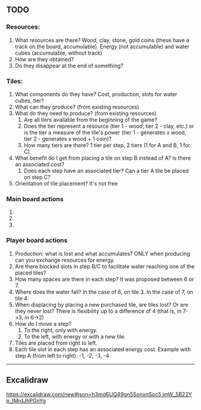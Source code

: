 ## TODO

### Resources:

1. What resources are there? Wood, clay, stone, gold coins (these have a track on the board, accumulable). Energy (not accumulable) and water cubes (accumulable, without track)
2. How are they obtained?
3. Do they disappear at the end of something?

### Tiles:

1. What components do they have? Cost, production, slots for water cubes, tier?
2. What can they produce? (from existing resources)
3. What do they need to produce? (from existing resources)
   1. Are all tiers available from the beginning of the game?
   2. Does the tier represent a resource (tier 1 - wood, tier 2 - clay, etc.) or is the tier a measure of the tile's power (tier 1 - generates x wood, tier 2 - generates x wood + 1 coin)?
   3. How many tiers are there? 1 tier per step, 2 tiers (1 for A and B, 1 for C).
4. What benefit do I get from placing a tile on step B instead of A? Is there an associated cost?
   1. Does each step have an associated tier? Can a tier A tile be placed on step C?
5. Orientation of tile placement? It's not free

### Main board actions

1.
2.
3.

### Player board actions

1. Production: what is lost and what accumulates? ONLY when producing can you exchange resources for energy.
2. Are there blocked slots in step B/C to facilitate water reaching one of the placed tiles?
3. How many spaces are there in each step? It was proposed between 6 or 7.
4. Where does the water fall? In the case of 6, on tile 3. In the case of 7, on tile 4.
5. When displacing by placing a new purchased tile, are tiles lost? Or are they never lost? There is flexibility up to a difference of 4 (that is, in 7->3, in 6->2)
6. How do I move a step?
   1. To the right, only with energy.
   2. To the left, with energy or with a new tile.
7. Tiles are placed from right to left.
8. Each tile slot in each step has an associated energy cost. Example with step A (from left to right): -1, -2, -3, -4

---

## Excalidraw

https://excalidraw.com/new#json=h3mq6UQ49gn5SonxnSoc5,imW_5B22Yp_IMrdJhPGnYg
